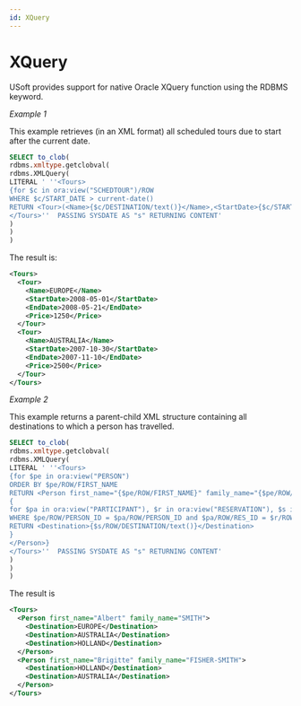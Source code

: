 ```yaml
---
id: XQuery
---
```


# XQuery

USoft provides support for native Oracle XQuery function using the RDBMS keyword.

*Example 1*

This example retrieves (in an XML format) all scheduled tours due to start after the current date.

```sql
SELECT to_clob(
rdbms.xmltype.getclobval(
rdbms.XMLQuery(
LITERAL ' ''<Tours>
{for $c in ora:view("SCHEDTOUR")/ROW
WHERE $c/START_DATE > current-date()
RETURN <Tour>(<Name>{$c/DESTINATION/text()}</Name>,<StartDate>{$c/START_DATE/text()}</StartDate>,<EndDate>{$c/RETURN_DATE/text()}</EndDate>,<Price>{$c/PRICE/text()}</Price>)</Tour>}
</Tours>''  PASSING SYSDATE AS "s" RETURNING CONTENT'
)
)
)

```

The result is:

```xml
<Tours>
  <Tour>
    <Name>EUROPE</Name>
    <StartDate>2008-05-01</StartDate>
    <EndDate>2008-05-21</EndDate>
    <Price>1250</Price>
  </Tour>
  <Tour>
    <Name>AUSTRALIA</Name>
    <StartDate>2007-10-30</StartDate>
    <EndDate>2007-11-10</EndDate>
    <Price>2500</Price>
  </Tour>
</Tours>

```

*Example 2*

This example returns a parent-child XML structure containing all destinations to which a person has travelled.

```sql
SELECT to_clob(
rdbms.xmltype.getclobval(
rdbms.XMLQuery(
LITERAL ' ''<Tours>
{for $pe in ora:view("PERSON")
ORDER BY $pe/ROW/FIRST_NAME
RETURN <Person first_name="{$pe/ROW/FIRST_NAME}" family_name="{$pe/ROW/FAMILY_NAME}">
{
for $pa in ora:view("PARTICIPANT"), $r in ora:view("RESERVATION"), $s in ora:view("SCHEDTOUR")
WHERE $pe/ROW/PERSON_ID = $pa/ROW/PERSON_ID and $pa/ROW/RES_ID = $r/ROW/RES_ID AND $r/ROW/SCHEDTOUR_ID = $s/ROW/SCHEDTOUR_ID
RETURN <Destination>{$s/ROW/DESTINATION/text()}</Destination>
}
</Person>}
</Tours>''  PASSING SYSDATE AS "s" RETURNING CONTENT'
)
)
)

```

The result is

```xml
<Tours>
  <Person first_name="Albert" family_name="SMITH">
    <Destination>EUROPE</Destination>
    <Destination>AUSTRALIA</Destination>
    <Destination>HOLLAND</Destination>
  </Person>
  <Person first_name="Brigitte" family_name="FISHER-SMITH">
    <Destination>HOLLAND</Destination>
    <Destination>AUSTRALIA</Destination>
  </Person>
</Tours>

```

 